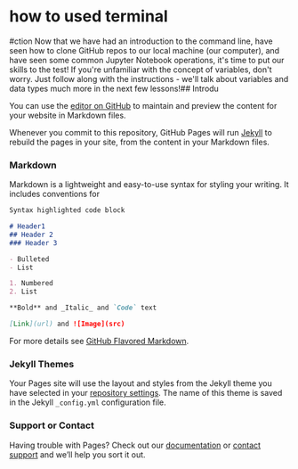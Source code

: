 # how to used terminal
#ction Now that we have had an introduction to the command line, have seen how to clone GitHub repos to our local machine (our computer), and have seen some common Jupyter Notebook operations, it's time to put our skills to the test! If you're unfamiliar with the concept of variables, don't worry. Just follow along with the instructions - we'll talk about variables and data types much more in the next few lessons!## Introdu

You can use the [editor on GitHub](https://github.com/Ahsanmirza001/Ahsan1/edit/master/README.md) to maintain and preview the content for your website in Markdown files.

Whenever you commit to this repository, GitHub Pages will run [Jekyll](https://jekyllrb.com/) to rebuild the pages in your site, from the content in your Markdown files.

### Markdown

Markdown is a lightweight and easy-to-use syntax for styling your writing. It includes conventions for

```markdown
Syntax highlighted code block

# Header1
## Header 2
### Header 3

- Bulleted
- List

1. Numbered
2. List

**Bold** and _Italic_ and `Code` text

[Link](url) and ![Image](src)
```

For more details see [GitHub Flavored Markdown](https://guides.github.com/features/mastering-markdown/).

### Jekyll Themes

Your Pages site will use the layout and styles from the Jekyll theme you have selected in your [repository settings](https://github.com/Ahsanmirza001/Ahsan1/settings). The name of this theme is saved in the Jekyll `_config.yml` configuration file.

### Support or Contact

Having trouble with Pages? Check out our [documentation](https://help.github.com/categories/github-pages-basics/) or [contact support](https://github.com/contact) and we’ll help you sort it out.
